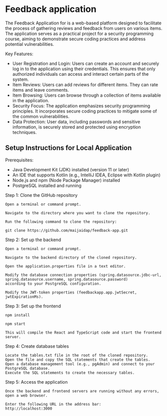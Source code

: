 # Feedback application
The Feedback Application for is a web-based platform designed to facilitate the process of gathering reviews and feedback from users on various items. The application serves as a practical project for a security programming course, aiming to demonstrate secure coding practices and address potential vulnerabilities.

Key Features:
- User Registration and Login: Users can create an account and securely log in to the application using their credentials. This ensures that only authorized individuals can access and interact certain parts of the system.
- Item Reviews: Users can add reviews for different items. They can rate items and leave comments. 
- Item Browsing: Users can browse through a collection of items available in the application.
- Security Focus: The application emphasizes security programming principles. It incorporates secure coding practices to mitigate some of the common vulnerabilities.
- Data Protection: User data, including passwords and sensitive information, is securely stored and protected using encryption techniques.

## Setup Instructions for Local Application

Prerequisites:
- Java Development Kit (JDK) installed (version 11 or later)
- An IDE that supports Kotlin (e.g., IntelliJ IDEA, Eclipse with Kotlin plugin)
- Node.js and npm (Node Package Manager) installed
- PostgreSQL installed and running

Step 1: Clone the GitHub repository

    Open a terminal or command prompt.

    Navigate to the directory where you want to clone the repository.

    Run the following command to clone the repository:

    git clone https://github.com/maijaidap/feedback-app.git

Step 2: Set up the backend

    Open a terminal or command prompt.

    Navigate to the backend directory of the cloned repository.

    Open the application.properties file in a text editor.

    Modify the database connection properties (spring.datasource.jdbc-url, spring.datasource.username, spring.datasource.password)
    according to your PostgreSQL configuration.
    
    Modify the JWT-token properties (feedbackapp.app.jwtSecret, jwtExpirationMs).

Step 3: Set up the frontend

    npm install

    npm start

    This will compile the React and TypeScript code and start the frontend server.

Step 4: Create database tables

    Locate the tables.txt file in the root of the cloned repository.
    Open the file and copy the SQL statements that create the tables.
    Open a database management tool (e.g., pgAdmin) and connect to your PostgreSQL database.
    Execute the SQL statements to create the necessary tables.

Step 5: Access the application

    Once the backend and frontend servers are running without any errors, open a web browser.

    Enter the following URL in the address bar:
    http://localhost:3000
    

